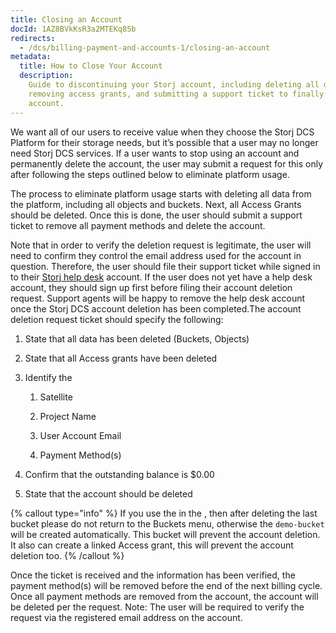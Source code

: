 ```yaml
---
title: Closing an Account
docId: 1AZ8BVkKsR3a2MTEKq85b
redirects:
  - /dcs/billing-payment-and-accounts-1/closing-an-account
metadata:
  title: How to Close Your Account
  description:
    Guide to discontinuing your Storj account, including deleting all data,
    removing access grants, and submitting a support ticket to finally delete the
    account.
---
```


We want all of our users to receive value when they choose the Storj DCS Platform for their storage needs, but it’s possible that a user may no longer need Storj DCS services. If a user wants to stop using an account and permanently delete the account, the user may submit a request for this only after following the steps outlined below to eliminate platform usage.

The process to eliminate platform usage starts with deleting all data from the platform, including all objects and buckets. Next, all Access Grants should be deleted. Once this is done, the user should submit a support ticket to remove all payment methods and delete the account.&#x20;

Note that in order to verify the deletion request is legitimate, the user will need to confirm they control the email address used for the account in question. Therefore, the user should file their support ticket while signed in to their [Storj help desk](https://supportdcs.storj.io/hc/en-us) account. If the user does not yet have a help desk account, they should sign up first before filing their account deletion request. Support agents will be happy to remove the help desk account once the Storj DCS account deletion has been completed.The account deletion request ticket should specify the following:

1.  State that all data has been deleted (Buckets, Objects)

2.  State that all Access grants have been deleted

3.  Identify the &#x20;

    1.  Satellite

    2.  Project Name

    3.  User Account Email

    4.  Payment Method(s)

4.  Confirm that the outstanding balance is $0.00

5.  State that the account should be deleted&#x20;

{% callout type="info"  %}
If you use the [](docId:4oDAezF-FcfPr0WPl7knd) in the [](docId:nGzxQBhV8nx5Pukj6O0zT), then after deleting the last bucket please do not return to the Buckets menu, otherwise the `demo-bucket` will be created automatically. This bucket will prevent the account deletion. It also can create a linked Access grant, this will prevent the account deletion too.
{% /callout %}

Once the ticket is received and the information has been verified, the payment method(s) will be removed before the end of the next billing cycle. Once all payment methods are removed from the account, the account will be deleted per the request. Note: The user will be required to verify the request via the registered email address on the account.
